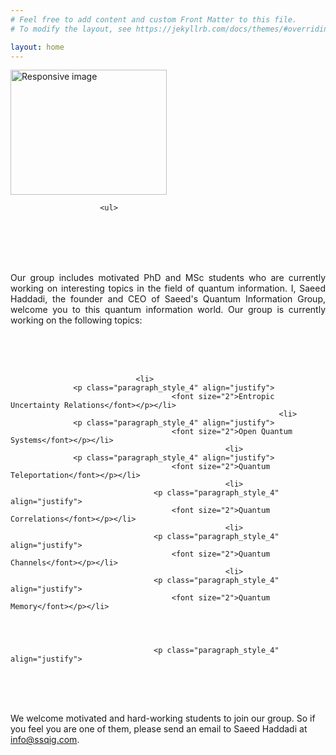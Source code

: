 ```yaml
---
# Feel free to add content and custom Front Matter to this file.
# To modify the layout, see https://jekyllrb.com/docs/themes/#overriding-theme-defaults

layout: home
---
```




<section id="about">
	<div class="container">
	  <div class="avatar">
		<img class="img-circle" src="{{ site.baseurl }}static/{{ site.avatar }}" alt="Responsive image" width="250" height="200">
	  </div>


                            
                        <ul>





<br><br><br><br>
 <p class="paragraph_style_4" align="justify">
Our group includes motivated PhD and MSc students who are currently working on interesting topics in the field of quantum information. I, Saeed Haddadi, the founder and CEO of Saeed's Quantum Information Group, welcome you to this quantum information world. Our group is currently working on the following topics: </p>
<br><br><br>

                                <li>
				  <p class="paragraph_style_4" align="justify">
                                        <font size="2">Entropic Uncertainty Relations</font></p></li>
		                                                        <li>
				  <p class="paragraph_style_4" align="justify">
                                        <font size="2">Open Quantum Systems</font></p></li>
					                                <li>
				  <p class="paragraph_style_4" align="justify">
                                        <font size="2">Quantum Teleportation</font></p></li>
					                                <li>
                                    <p class="paragraph_style_4" align="justify">
                                        <font size="2">Quantum Correlations</font></p></li>
					                                <li>
                                    <p class="paragraph_style_4" align="justify">
                                        <font size="2">Quantum Channels</font></p></li>
					                                <li>
                                    <p class="paragraph_style_4" align="justify">
                                        <font size="2">Quantum Memory</font></p></li>
					

	

                                    <p class="paragraph_style_4" align="justify">


<br><br><br>

We welcome motivated and hard-working students to join our group. So if you feel you are one of them, please send an email to Saeed Haddadi at <a href="mailto:info@ssqig.com">info@ssqig.com</a>.<br>



